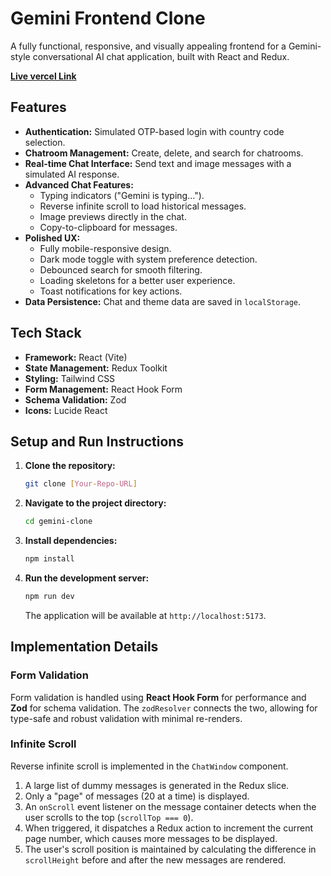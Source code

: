 # Gemini Frontend Clone

A fully functional, responsive, and visually appealing frontend for a Gemini-style conversational AI chat application, built with React and Redux.

**[Live vercel Link](https://gemini-frontend-84v3.vercel.app/)**

## Features

-   **Authentication:** Simulated OTP-based login with country code selection.
-   **Chatroom Management:** Create, delete, and search for chatrooms.
-   **Real-time Chat Interface:** Send text and image messages with a simulated AI response.
-   **Advanced Chat Features:**
    -   Typing indicators ("Gemini is typing...").
    -   Reverse infinite scroll to load historical messages.
    -   Image previews directly in the chat.
    -   Copy-to-clipboard for messages.
-   **Polished UX:**
    -   Fully mobile-responsive design.
    -   Dark mode toggle with system preference detection.
    -   Debounced search for smooth filtering.
    -   Loading skeletons for a better user experience.
    -   Toast notifications for key actions.
-   **Data Persistence:** Chat and theme data are saved in `localStorage`.

## Tech Stack

-   **Framework:** React (Vite)
-   **State Management:** Redux Toolkit
-   **Styling:** Tailwind CSS
-   **Form Management:** React Hook Form
-   **Schema Validation:** Zod
-   **Icons:** Lucide React

## Setup and Run Instructions

1.  **Clone the repository:**
    ```bash
    git clone [Your-Repo-URL]
    ```
2.  **Navigate to the project directory:**
    ```bash
    cd gemini-clone
    ```
3.  **Install dependencies:**
    ```bash
    npm install
    ```
4.  **Run the development server:**
    ```bash
    npm run dev
    ```
    The application will be available at `http://localhost:5173`.

## Implementation Details

### Form Validation
Form validation is handled using **React Hook Form** for performance and **Zod** for schema validation. The `zodResolver` connects the two, allowing for type-safe and robust validation with minimal re-renders.

### Infinite Scroll
Reverse infinite scroll is implemented in the `ChatWindow` component.
1.  A large list of dummy messages is generated in the Redux slice.
2.  Only a "page" of messages (20 at a time) is displayed.
3.  An `onScroll` event listener on the message container detects when the user scrolls to the top (`scrollTop === 0`).
4.  When triggered, it dispatches a Redux action to increment the current page number, which causes more messages to be displayed.
5.  The user's scroll position is maintained by calculating the difference in `scrollHeight` before and after the new messages are rendered.